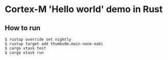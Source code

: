 # Cortex-M 'Hello world' demo in Rust

## How to run

```
$ rustup override set nightly
$ rustup target add thumbv8m.main-none-eabi
$ cargo xtask test
$ cargo xtask run
```
